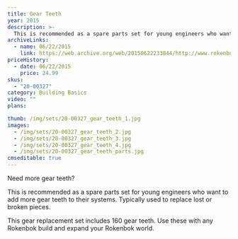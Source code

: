 ```yaml
---
title: Gear Teeth
year: 2015
description: >-
  This is recommended as a spare parts set for young engineers who want to add more gear teeth to their systems. Typically used to replace lost or broken pieces.
archiveLinks:
  - name: 06/22/2015
    link: https://web.archive.org/web/20150622233844/http://www.rokenbok.com/shop/construction/gear-teeth-explore-mechanical-devices
priceHistory:
  - date: 06/22/2015
    price: 24.99
skus:
  - "20-00327"
category: Building Basics
video: ""
plans:

thumb: /img/sets/20-00327_gear_teeth_1.jpg
images:
  - /img/sets/20-00327_gear_teeth_2.jpg
  - /img/sets/20-00327_gear_teeth_3.jpg
  - /img/sets/20-00327_gear_teeth_4.jpg
  - /img/sets/20-00327_gear_teeth_parts.jpg
cmseditable: true
---
```

Need more gear teeth?

This is recommended as a spare parts set for young engineers who want to add more gear teeth to their systems. Typically used to replace lost or broken pieces.

This gear replacement set includes 160 gear teeth. Use these with any Rokenbok build and expand your Rokenbok world.

